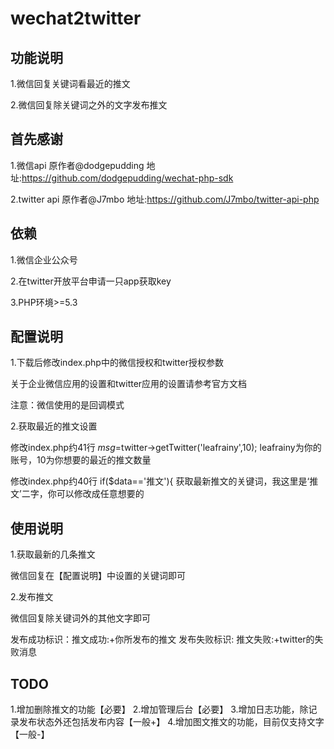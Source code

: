 # wechat2twitter
## 功能说明
1.微信回复关键词看最近的推文

2.微信回复除关键词之外的文字发布推文

## 首先感谢
1.微信api 原作者@dodgepudding  地址:https://github.com/dodgepudding/wechat-php-sdk

2.twitter api 原作者@J7mbo   地址:https://github.com/J7mbo/twitter-api-php 

## 依赖
1.微信企业公众号

2.在twitter开放平台申请一只app获取key

3.PHP环境>=5.3

## 配置说明

1.下载后修改index.php中的微信授权和twitter授权参数
  
  关于企业微信应用的设置和twitter应用的设置请参考官方文档
  
  注意：微信使用的是回调模式

2.获取最近的推文设置
  
  修改index.php约41行 $msg=$twitter->getTwitter('leafrainy',10); leafrainy为你的账号，10为你想要的最近的推文数量

  修改index.php约40行 if($data=='推文'){ 获取最新推文的关键词，我这里是‘推文’二字，你可以修改成任意想要的

## 使用说明

1.获取最新的几条推文

微信回复在【配置说明】中设置的关键词即可

2.发布推文

微信回复除关键词外的其他文字即可

发布成功标识：推文成功:+你所发布的推文
发布失败标识: 推文失败:+twitter的失败消息

## TODO
1.增加删除推文的功能【必要】
2.增加管理后台【必要】
3.增加日志功能，除记录发布状态外还包括发布内容【一般+】
4.增加图文推文的功能，目前仅支持文字【一般-】

